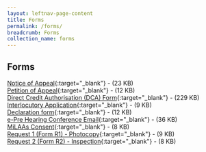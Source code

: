 ```yaml
---
layout: leftnav-page-content
title: Forms
permalink: /forms/
breadcrumb: Forms
collection_name: forms
---
```


Forms
---
[Notice of Appeal](/files/Form-NOA.pdf){:target="_blank"}  - (23 KB) <br>
[Petition of Appeal](/files/Form-POA-Sept09.pdf){:target="_blank"}  - (12 KB) <br>
[Direct Credit Authorisation (DCA) Form](/files/Form-DCA-07Mar2013.doc){:target="_blank"}  - (229 KB) <br>
[Interlocutory Application](/files/Form-Interlocutory-lpl-2-Sept09.pdf){:target="_blank"}  - (9 KB) <br>
[Declaration form](/files/Form-DeclarationFm-lpl-2Sept09.pdf){:target="_blank"}  - (12 KB) <br>
[e-Pre Hearing Conference Email](/files/September2006.doc){:target="_blank"}  - (36 KB) <br>
[MiLAAs Consent](/files/Form-Milaas-Consent.pdf){:target="_blank"}  - (8 KB) <br>
[Request 1 (Form R1) - Photocopy](/files/Form-Request1-Photocopy-14Aug09.pdf){:target="_blank"}  - (9 KB) <br>
[Request 2 (Form R2) - Inspection](/files/Form-Request2-Inspection-14Aug09.pdf){:target="_blank"}  - (8 KB) <br>
